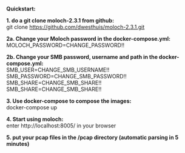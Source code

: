 <b>Quickstart:</b>

<b>1. do a git clone moloch-2.3.1 from github:</b>
<br>git clone https://github.com/dwesthuis/moloch-2.3.1.git

<b>2a. Change your Moloch password in the docker-compose.yml:</b>
<br>MOLOCH_PASSWORD=CHANGE_PASSWORD!!

<b>2b. Change your SMB password, username and path in the docker-compose.yml:</b>
<br> SMB_USER=CHANGE_SMB_USERNAME!!
<br> SMB_PASSWORD=CHANGE_SMB_PASSWORD!!
<br> SMB_SHARE=CHANGE_SMB_SHARE!!
<br> SMB_SHARE=CHANGE_SMB_SHARE!!

<b>3. Use docker-compose to compose the images:</b>
<br>docker-compose up

<b>4. Start using moloch: </b> 
<br>enter http://localhost:8005/ in your browser

<b>5. put your pcap files in the /pcap directory (automatic parsing in 5 minutes) </b>
